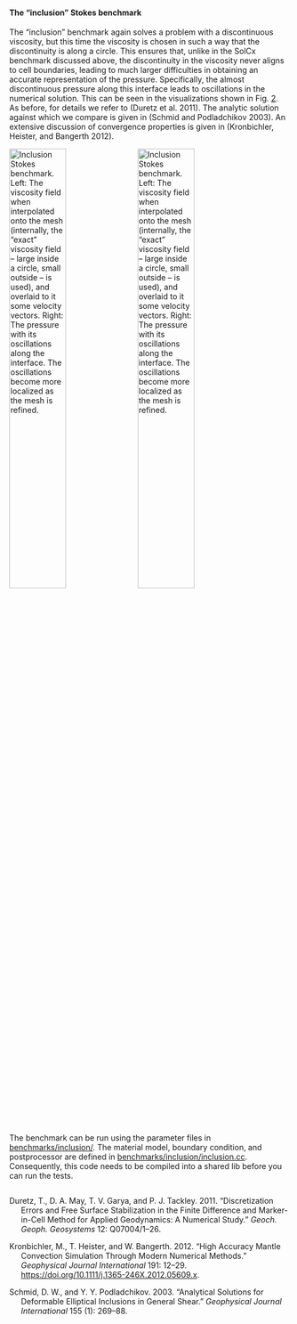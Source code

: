 #### The &ldquo;inclusion&rdquo; Stokes benchmark

The &ldquo;inclusion&rdquo; benchmark again solves a problem with a
discontinuous viscosity, but this time the viscosity is chosen in such a way
that the discontinuity is along a circle. This ensures that, unlike in the
SolCx benchmark discussed above, the discontinuity in the viscosity never
aligns to cell boundaries, leading to much larger difficulties in obtaining an
accurate representation of the pressure. Specifically, the almost
discontinuous pressure along this interface leads to oscillations in the
numerical solution. This can be seen in the visualizations shown in
Fig.&nbsp;[2][]. As before, for details we refer to (Duretz et al. 2011). The
analytic solution against which we compare is given in (Schmid and
Podladchikov 2003). An extensive discussion of convergence properties is given
in (Kronbichler, Heister, and Bangerth 2012).

<div class="center">

<img src="cookbooks/benchmarks/inclusion/doc/inclusion-solution.png" title="fig:" id="fig:inclusion" style="width:45.0%" alt="Inclusion Stokes benchmark. Left: The viscosity field when interpolated onto the mesh (internally, the &#x201C;exact&#x201D; viscosity field &#x2013; large inside a circle, small outside &#x2013; is used), and overlaid to it some velocity vectors. Right: The pressure with its oscillations along the interface. The oscillations become more localized as the mesh is refined." />
<img src="cookbooks/benchmarks/inclusion/doc/inclusion-solution-pressure.png" title="fig:" id="fig:inclusion" style="width:45.0%" alt="Inclusion Stokes benchmark. Left: The viscosity field when interpolated onto the mesh (internally, the &#x201C;exact&#x201D; viscosity field &#x2013; large inside a circle, small outside &#x2013; is used), and overlaid to it some velocity vectors. Right: The pressure with its oscillations along the interface. The oscillations become more localized as the mesh is refined." />

</div>

The benchmark can be run using the parameter files in
[benchmarks/inclusion/][]. The material model, boundary condition, and
postprocessor are defined in [benchmarks/inclusion/inclusion.cc][].
Consequently, this code needs to be compiled into a shared lib before you can
run the tests.

``` prmfile
```

<div id="refs" class="references csl-bib-body hanging-indent">

<div id="ref-DMGT11" class="csl-entry">

Duretz, T., D. A. May, T. V. Garya, and P. J. Tackley. 2011.
&ldquo;Discretization Errors and Free Surface Stabilization in the Finite
Difference and Marker-in-Cell Method for Applied Geodynamics: A Numerical
Study.&rdquo; *Geoch. Geoph. Geosystems* 12: Q07004/1&ndash;26.

</div>

<div id="ref-KHB12" class="csl-entry">

Kronbichler, M., T. Heister, and W. Bangerth. 2012. &ldquo;High Accuracy
Mantle Convection Simulation Through Modern Numerical Methods.&rdquo;
*Geophysical Journal International* 191: 12&ndash;29.
<https://doi.org/10.1111/j.1365-246X.2012.05609.x>.

</div>

<div id="ref-SP03" class="csl-entry">

Schmid, D. W., and Y. Y. Podladchikov. 2003. &ldquo;Analytical Solutions for
Deformable Elliptical Inclusions in General Shear.&rdquo; *Geophysical Journal
International* 155 (1): 269&ndash;88.

</div>

</div>

  [2]: #fig:inclusion
  [benchmarks/inclusion/]: benchmarks/inclusion/
  [benchmarks/inclusion/inclusion.cc]: benchmarks/inclusion/inclusion.cc
